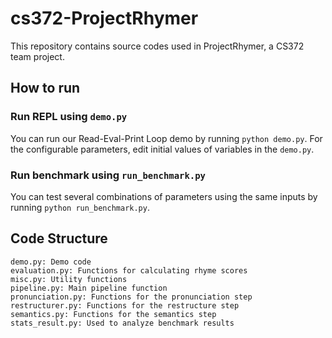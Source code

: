 # cs372-ProjectRhymer

This repository contains source codes used in ProjectRhymer, a CS372 team project.

## How to run
### Run REPL using `demo.py`
You can run our Read-Eval-Print Loop demo by running `python demo.py`.
For the configurable parameters, edit initial values of variables in the `demo.py`.

### Run benchmark using `run_benchmark.py`
You can test several combinations of parameters using the same inputs by running `python run_benchmark.py`.

## Code Structure
```
demo.py: Demo code
evaluation.py: Functions for calculating rhyme scores
misc.py: Utility functions
pipeline.py: Main pipeline function
pronunciation.py: Functions for the pronunciation step
restructurer.py: Functions for the restructure step
semantics.py: Functions for the semantics step
stats_result.py: Used to analyze benchmark results
```
